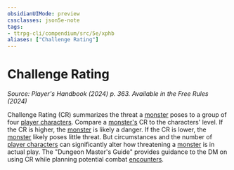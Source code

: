 ```yaml
---
obsidianUIMode: preview
cssclasses: json5e-note
tags:
- ttrpg-cli/compendium/src/5e/xphb
aliases: ["Challenge Rating"]
---
```

# Challenge Rating
*Source: Player's Handbook (2024) p. 363. Available in the Free Rules (2024)* 

Challenge Rating (CR) summarizes the threat a [monster](2-Mechanics/CLI/rules/variant-rules/monster-xphb.md) poses to a group of four [player characters](2-Mechanics/CLI/rules/variant-rules/player-character-xphb.md). Compare a [monster's](2-Mechanics/CLI/rules/variant-rules/monster-xphb.md) CR to the characters' level. If the CR is higher, the [monster](2-Mechanics/CLI/rules/variant-rules/monster-xphb.md) is likely a danger. If the CR is lower, the [monster](2-Mechanics/CLI/rules/variant-rules/monster-xphb.md) likely poses little threat. But circumstances and the number of [player characters](2-Mechanics/CLI/rules/variant-rules/player-character-xphb.md) can significantly alter how threatening a [monster](2-Mechanics/CLI/rules/variant-rules/monster-xphb.md) is in actual play. The "Dungeon Master's Guide" provides guidance to the DM on using CR while planning potential combat [encounters](2-Mechanics/CLI/rules/variant-rules/encounter-xphb.md).
